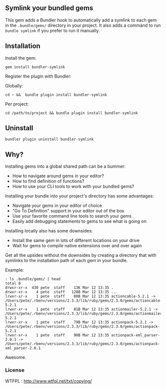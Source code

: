## Symlink your bundled gems

This gem adds a Bundler hook to automatically add a symlink to each gem
in the `.bundle/gems/` directory in your project. It also adds a command
to run `bundle symlink` if you prefer to run it manually.

## Installation

Install the gem:

`gem install bundler-symlink`

Register the plugin with Bundler:

Globally:

`cd ~ &&  bundle plugin install bundler-symlink`

Per project:

`cd /path/to/project && bundle plugin install bundler-symlink`


## Uninstall

`bundler plugin uninstall bundler-symlink`

## Why?

Installing gems into a global shared path can be a bummer:

- How to navigate around gems in your editor?
- How to find definition of functions?
- How to use your CLI tools to work with your bundled gems?

Installing your bundle into your project's directory has some advantages:

- Navigate your gems in your editor of choice
- "Go To Definition" support in your editor out of the box
- Use your favorite command line tools to search your gems
- Easily add debugging statements to gems to see what is going on

Installing locally also has some downsides:

- Install the same gem in lots of different locations on your drive
- Wait for gems to compile native extensions over and over again

Get all the upsides without the downsides by creating a directory that
with symlinks to the installation path of each gem in your bundle.


Example:

```
: ls .bundle/gems/ | head
total 0
drwxr-xr-x  430 pete  staff    13K Mar 12 13:35 .
drwxr-xr-x    4 pete  staff   128B Mar 12 13:35 ..
lrwxr-xr-x    1 pete  staff    80B Mar 12 13:35 actioncable-5.2.1 -> /Users/pete/.rbenv/versions/2.3.3/lib/ruby/gems/2.3.0/gems/actioncable-5.2.1
lrwxr-xr-x    1 pete  staff    81B Mar 12 13:35 actionmailer-5.2.1 -> /Users/pete/.rbenv/versions/2.3.3/lib/ruby/gems/2.3.0/gems/actionmailer-5.2.1
lrwxr-xr-x    1 pete  staff    79B Mar 12 13:35 actionpack-5.2.1 -> /Users/pete/.rbenv/versions/2.3.3/lib/ruby/gems/2.3.0/gems/actionpack-5.2.1
lrwxr-xr-x    1 pete  staff    90B Mar 12 13:35 actionpack-xml_parser-2.0.1 -> /Users/pete/.rbenv/versions/2.3.3/lib/ruby/gems/2.3.0/gems/actionpack-xml_parser-2.0.1
```

Awesome.

### License

WTFPL : http://www.wtfpl.net/txt/copying/
